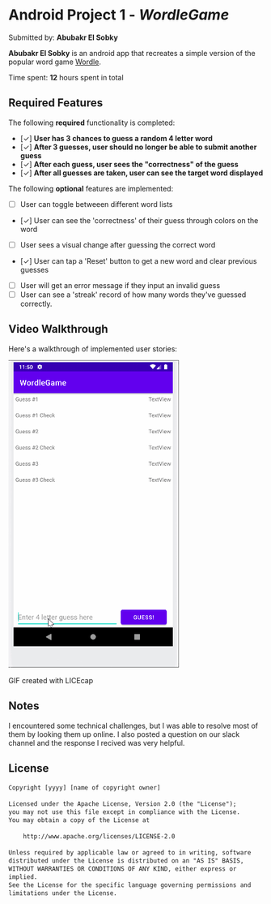 # Android Project 1 - *WordleGame*

Submitted by: **Abubakr El Sobky**

**Abubakr El Sobky** is an android app that recreates a simple version of the popular word game [Wordle](https://www.nytimes.com/games/wordle/index.html). 

Time spent: **12** hours spent in total

## Required Features

The following **required** functionality is completed:

- [✓] **User has 3 chances to guess a random 4 letter word**
- [✓] **After 3 guesses, user should no longer be able to submit another guess**
- [✓] **After each guess, user sees the "correctness" of the guess**
- [✓] **After all guesses are taken, user can see the target word displayed**

The following **optional** features are implemented:

- [ ] User can toggle betweeen different word lists
- [✓] User can see the 'correctness' of their guess through colors on the word 
- [ ] User sees a visual change after guessing the correct word
- [✓] User can tap a 'Reset' button to get a new word and clear previous guesses
- [ ] User will get an error message if they input an invalid guess
- [ ] User can see a 'streak' record of how many words they've guessed correctly.

## Video Walkthrough

Here's a walkthrough of implemented user stories:

<img src=WordleGame.gif />

<!-- Replace this with whatever GIF tool you used! -->
GIF created with LICEcap 
<!-- Recommended tools:
[Kap](https://getkap.co/) for macOS
[ScreenToGif](https://www.screentogif.com/) for Windows
[peek](https://github.com/phw/peek) for Linux. -->

## Notes
I encountered some technical challenges, but I was able to resolve most of them by looking them up online. I also posted a question on our slack channel
and the response I recived was very helpful.

## License

    Copyright [yyyy] [name of copyright owner]

    Licensed under the Apache License, Version 2.0 (the "License");
    you may not use this file except in compliance with the License.
    You may obtain a copy of the License at

        http://www.apache.org/licenses/LICENSE-2.0

    Unless required by applicable law or agreed to in writing, software
    distributed under the License is distributed on an "AS IS" BASIS,
    WITHOUT WARRANTIES OR CONDITIONS OF ANY KIND, either express or implied.
    See the License for the specific language governing permissions and
    limitations under the License.
